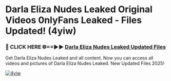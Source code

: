 # Darla Eliza Nudes Leaked Original Videos 0nlyFans Leaked - Files Updated! (4yiw)

<h3>🔴 CLICK HERE 🌐==►► <a href="https://tinyurl.com/2jnfzry5" rel="nofollow">Darla Eliza Nudes Leaked Updated Files</a></h3>

Get Darla Eliza Nudes Leaked and all content. Now you can access all videos and pictures of Darla Eliza Nudes Leaked. New Updated Files 2025!

[![4yiw](https://i.imgur.com/GyGTBgg.gif)](https://tinyurl.com/2jnfzry5)
